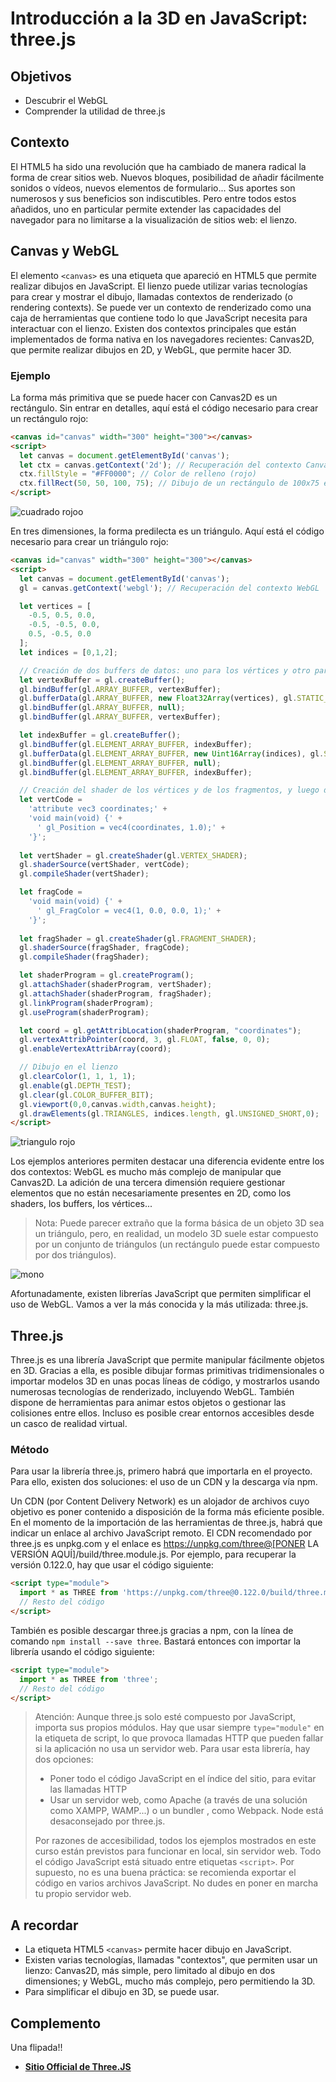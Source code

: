 # Introducción a la 3D en JavaScript: three.js

## Objetivos

- Descubrir el WebGL
- Comprender la utilidad de three.js

## Contexto

El HTML5 ha sido una revolución que ha cambiado de manera radical la forma de crear sitios web. Nuevos bloques, posibilidad de añadir fácilmente sonidos o vídeos, nuevos elementos de formulario... Sus aportes son numerosos y sus beneficios son indiscutibles. Pero entre todos estos añadidos, uno en particular permite extender las capacidades del navegador para no limitarse a la visualización de sitios web: el lienzo.

## Canvas y WebGL

El elemento `<canvas>` es una etiqueta que apareció en HTML5 que permite realizar dibujos en JavaScript. El lienzo puede utilizar varias tecnologías para crear y mostrar el dibujo, llamadas contextos de renderizado (o rendering contexts). Se puede ver un contexto de renderizado como una caja de herramientas que contiene todo lo que JavaScript necesita para interactuar con el lienzo. Existen dos contextos principales que están implementados de forma nativa en los navegadores recientes: Canvas2D, que permite realizar dibujos en 2D, y WebGL, que permite hacer 3D.

### Ejemplo

La forma más primitiva que se puede hacer con Canvas2D es un rectángulo. Sin entrar en detalles, aquí está el código necesario para crear un rectángulo rojo:

```html
<canvas id="canvas" width="300" height="300"></canvas>
<script>
  let canvas = document.getElementById('canvas');
  let ctx = canvas.getContext('2d'); // Recuperación del contexto Canvas2D
  ctx.fillStyle = "#FF0000"; // Color de relleno (rojo)
  ctx.fillRect(50, 50, 100, 75); // Dibujo de un rectángulo de 100x75 en las coordenadas (50,50)
</script>
```

![cuadrado rojoo](./02-WebGL-&-three_JS/img/carouge.png)

En tres dimensiones, la forma predilecta es un triángulo. Aquí está el código necesario para crear un triángulo rojo:

```html
<canvas id="canvas" width="300" height="300"></canvas>
<script>
  let canvas = document.getElementById('canvas');
  gl = canvas.getContext('webgl'); // Recuperación del contexto WebGL

  let vertices = [
    -0.5, 0.5, 0.0,
    -0.5, -0.5, 0.0,
    0.5, -0.5, 0.0
  ];
  let indices = [0,1,2];

  // Creación de dos buffers de datos: uno para los vértices y otro para los índices
  let vertexBuffer = gl.createBuffer();
  gl.bindBuffer(gl.ARRAY_BUFFER, vertexBuffer);
  gl.bufferData(gl.ARRAY_BUFFER, new Float32Array(vertices), gl.STATIC_DRAW);
  gl.bindBuffer(gl.ARRAY_BUFFER, null);
  gl.bindBuffer(gl.ARRAY_BUFFER, vertexBuffer);

  let indexBuffer = gl.createBuffer();
  gl.bindBuffer(gl.ELEMENT_ARRAY_BUFFER, indexBuffer);
  gl.bufferData(gl.ELEMENT_ARRAY_BUFFER, new Uint16Array(indices), gl.STATIC_DRAW);
  gl.bindBuffer(gl.ELEMENT_ARRAY_BUFFER, null);
  gl.bindBuffer(gl.ELEMENT_ARRAY_BUFFER, indexBuffer);

  // Creación del shader de los vértices y de los fragmentos, y luego del shader general
  let vertCode =
    'attribute vec3 coordinates;' +
    'void main(void) {' +
      ' gl_Position = vec4(coordinates, 1.0);' +
    '}';
  
  let vertShader = gl.createShader(gl.VERTEX_SHADER);
  gl.shaderSource(vertShader, vertCode);
  gl.compileShader(vertShader);

  let fragCode =
    'void main(void) {' +
      ' gl_FragColor = vec4(1, 0.0, 0.0, 1);' +
    '}';
  
  let fragShader = gl.createShader(gl.FRAGMENT_SHADER);
  gl.shaderSource(fragShader, fragCode);
  gl.compileShader(fragShader);

  let shaderProgram = gl.createProgram();
  gl.attachShader(shaderProgram, vertShader);
  gl.attachShader(shaderProgram, fragShader);
  gl.linkProgram(shaderProgram);
  gl.useProgram(shaderProgram);

  let coord = gl.getAttribLocation(shaderProgram, "coordinates");
  gl.vertexAttribPointer(coord, 3, gl.FLOAT, false, 0, 0);
  gl.enableVertexAttribArray(coord);

  // Dibujo en el lienzo
  gl.clearColor(1, 1, 1, 1);
  gl.enable(gl.DEPTH_TEST);
  gl.clear(gl.COLOR_BUFFER_BIT);
  gl.viewport(0,0,canvas.width,canvas.height);
  gl.drawElements(gl.TRIANGLES, indices.length, gl.UNSIGNED_SHORT,0);
</script>
```

![triangulo rojo](./02-WebGL-&-three_JS/img/trouge.png)

Los ejemplos anteriores permiten destacar una diferencia evidente entre los dos contextos: WebGL es mucho más complejo de manipular que Canvas2D. La adición de una tercera dimensión requiere gestionar elementos que no están necesariamente presentes en 2D, como los shaders, los buffers, los vértices...

> Nota: Puede parecer extraño que la forma básica de un objeto 3D sea un triángulo, pero, en realidad, un modelo 3D suele estar compuesto por un conjunto de triángulos (un rectángulo puede estar compuesto por dos triángulos).

![mono](./02-WebGL-&-three_JS/img/monkey.png)

Afortunadamente, existen librerías JavaScript que permiten simplificar el uso de WebGL. Vamos a ver la más conocida y la más utilizada: three.js.

## Three.js

Three.js es una librería JavaScript que permite manipular fácilmente objetos en 3D. Gracias a ella, es posible dibujar formas primitivas tridimensionales o importar modelos 3D en unas pocas líneas de código, y mostrarlos usando numerosas tecnologías de renderizado, incluyendo WebGL. También dispone de herramientas para animar estos objetos o gestionar las colisiones entre ellos. Incluso es posible crear entornos accesibles desde un casco de realidad virtual.

### Método

Para usar la librería three.js, primero habrá que importarla en el proyecto. Para ello, existen dos soluciones: el uso de un CDN y la descarga vía npm.

Un CDN (por Content Delivery Network) es un alojador de archivos cuyo objetivo es poner contenido a disposición de la forma más eficiente posible. En el momento de la importación de las herramientas de three.js, habrá que indicar un enlace al archivo JavaScript remoto. El CDN recomendado por three.js es unpkg.com y el enlace es https://unpkg.com/three@[PONER LA VERSIÓN AQUÍ]/build/three.module.js. Por ejemplo, para recuperar la versión 0.122.0, hay que usar el código siguiente:

```html
<script type="module">
  import * as THREE from 'https://unpkg.com/three@0.122.0/build/three.module.js';
  // Resto del código
</script>
```

También es posible descargar three.js gracias a npm, con la línea de comando `npm install --save three`. Bastará entonces con importar la librería usando el código siguiente:

```html
<script type="module">
  import * as THREE from 'three';
  // Resto del código
</script>
```

> Atención: Aunque three.js solo esté compuesto por JavaScript, importa sus propios módulos. Hay que usar siempre `type="module"` en la etiqueta de script, lo que provoca llamadas HTTP que pueden fallar si la aplicación no usa un servidor web. Para usar esta librería, hay dos opciones:
>
> - Poner todo el código JavaScript en el índice del sitio, para evitar las llamadas HTTP
> - Usar un servidor web, como Apache (a través de una solución como XAMPP, WAMP...) o un bundler , como Webpack. Node está desaconsejado por three.js.
>
> Por razones de accesibilidad, todos los ejemplos mostrados en este curso están previstos para funcionar en local, sin servidor web. Todo el código JavaScript está situado entre etiquetas `<script>`. Por supuesto, no es una buena práctica: se recomienda exportar el código en varios archivos JavaScript. No dudes en poner en marcha tu propio servidor web.

## A recordar

- La etiqueta HTML5 `<canvas>` permite hacer dibujo en JavaScript.
- Existen varias tecnologías, llamadas "contextos", que permiten usar un lienzo: Canvas2D, más simple, pero limitado al dibujo en dos dimensiones; y WebGL, mucho más complejo, pero permitiendo la 3D.
- Para simplificar el dibujo en 3D, se puede usar.

## Complemento

Una flipada!!

- **[Sitio Official de Three.JS](https://threejs.org/)**